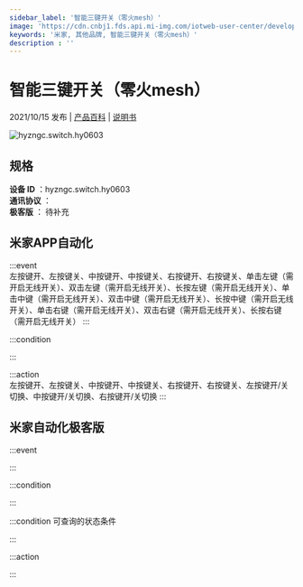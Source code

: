 ```yaml
---
sidebar_label: '智能三键开关（零火mesh）'
image: 'https://cdn.cnbj1.fds.api.mi-img.com/iotweb-user-center/developer_1679068737260FxHCUlbl.png?GalaxyAccessKeyId=AKVGLQWBOVIRQ3XLEW&Expires=9223372036854775807&Signature=3FQE0v7FGgCPxZSdyofNz8xiydY='
keywords: '米家, 其他品牌, 智能三键开关（零火mesh）'
description : ''
---
```

# 智能三键开关（零火mesh）

2021/10/15 发布 | [产品百科](https://home.mi.com/webapp/content/baike/product/index.html?model=hyzngc.switch.hy0603/) | [说明书](https://home.mi.com/views/introduction.html?model=hyzngc.switch.hy0603&region=cn)

![hyzngc.switch.hy0603](https://cdn.cnbj1.fds.api.mi-img.com/iotweb-user-center/developer_1679068737260FxHCUlbl.png?GalaxyAccessKeyId=AKVGLQWBOVIRQ3XLEW&Expires=9223372036854775807&Signature=3FQE0v7FGgCPxZSdyofNz8xiydY=)

## 规格  
> 
**设备 ID** ：hyzngc.switch.hy0603  
**通讯协议** ：  
**极客版**  ： 待补充 


## 米家APP自动化  

:::event  
左按键开、左按键关、中按键开、中按键关、右按键开、右按键关、单击左键（需开启无线开关）、双击左键（需开启无线开关）、长按左键（需开启无线开关）、单击中键（需开启无线开关）、双击中键（需开启无线开关）、长按中键（需开启无线开关）、单击右键（需开启无线开关）、双击右键（需开启无线开关）、长按右键（需开启无线开关）
:::

:::condition  

:::

:::action   
左按键开、左按键关、中按键开、中按键关、右按键开、右按键关、左按键开/关切换、中按键开/关切换、右按键开/关切换
:::

## 米家自动化极客版  

:::event  

:::

:::condition  

:::

:::condition 可查询的状态条件  

:::

:::action  

:::

        
